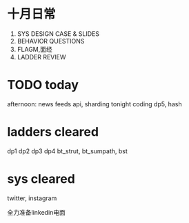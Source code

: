 # 十月日常
1. SYS DESIGN CASE & SLIDES
2. BEHAVIOR QUESTIONS
3. FLAGM,面经
4. LADDER REVIEW

# TODO today
afternoon: news feeds api, sharding
tonight coding dp5, hash

# ladders cleared
dp1 dp2 dp3 dp4
bt_strut, bt_sumpath, bst

# sys cleared
twitter, instagram

全力准备linkedin电面